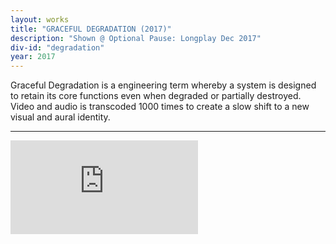 ```yaml
---
layout: works
title: "GRACEFUL DEGRADATION (2017)"
description: "Shown @ Optional Pause: Longplay Dec 2017"
div-id: "degradation"
year: 2017
---
```


  Graceful Degradation is a engineering term whereby a system is designed to retain its core functions even when degraded or partially destroyed. Video and audio is transcoded 1000 times to create a slow shift to a new visual and aural identity.

___

<div class='embed-container'><iframe src='https://player.vimeo.com/video/223078450?title=0&byline=0&portrait=0' frameborder='0' webkitAllowFullScreen mozallowfullscreen allowFullScreen></iframe></div>

